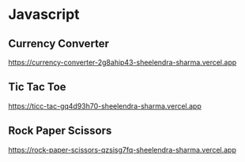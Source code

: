 # Javascript   
   
## Currency Converter   
https://currency-converter-2g8ahip43-sheelendra-sharma.vercel.app   

## Tic Tac Toe   
https://ticc-tac-gq4d93h70-sheelendra-sharma.vercel.app   

## Rock Paper Scissors   

https://rock-paper-scissors-qzsisg7fq-sheelendra-sharma.vercel.app 
